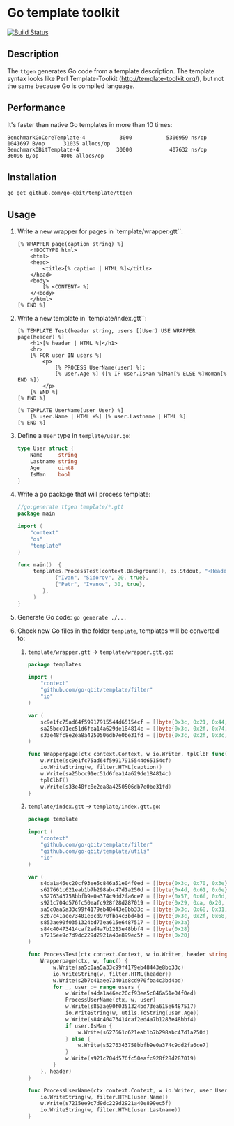 # Go template toolkit

[![Build Status](https://travis-ci.org/go-qbit/template.svg?branch=master)](https://travis-ci.org/go-qbit/template)

## Description
The `ttgen` generates Go code from a template description. 
The template syntax looks like Perl Template-Toolkit (http://template-toolkit.org/), 
but not the same because Go is compiled language.  

## Performance
It's faster than native Go templates in more than 10 times:
```
BenchmarkGoCoreTemplate-4           3000           5306959 ns/op         1041697 B/op      31035 allocs/op
BenchmarkQBitTemplate-4            30000            407632 ns/op           36096 B/op       4006 allocs/op
```

## Installation
    go get github.com/go-qbit/template/ttgen

## Usage

1. Write a new wrapper for pages in `template/wrapper.gtt``:
    
    ```
    [% WRAPPER page(caption string) %]
        <!DOCTYPE html>
        <html>
        <head>
            <title>[% caption | HTML %]</title>
        </head>
        <body>
            [% <CONTENT> %]
        </<body>
        </html>
    [% END %]
    ```
1. Write a new template in `template/index.gtt``:
    
    ```
    [% TEMPLATE Test(header string, users []User) USE WRAPPER page(header) %]
        <h1>[% header | HTML %]</h1>
        <hr>
        [% FOR user IN users %]
            <p>
                [% PROCESS UserName(user) %]:
                [% user.Age %] ([% IF user.IsMan %]Man[% ELSE %]Woman[% END %])
            </p>
        [% END %]
    [% END %]
    
    [% TEMPLATE UserName(user User) %]
        [% user.Name | HTML +%] [% user.Lastname | HTML %]
    [% END %]
    ```
1. Define a `User` type in `template/user.go`:
    
    ```go
    type User struct {
        Name     string
        Lastname string
        Age      uint8
        IsMan    bool
    }
    ```
1. Write a go package that will process template:
    
    ```go
    //go:generate ttgen template/*.gtt
    package main
    
    import (
        "context"
        "os"
        "template"
    )
    
    func main()  {
         templates.ProcessTest(context.Background(), os.Stdout, "<Header>", []templates.User{
                {"Ivan", "Sidorov", 20, true},
                {"Petr", "Ivanov", 30, true},
            },
         )
    }
    ```
1. Generate Go code:
    `go generate ./...`
1. Check new Go files in the folder `template`, templates will be converted to:
    1. `template/wrapper.gtt` -> `template/wrapper.gtt.go`:
        ```go
        package templates
        
        import (
            "context"
            "github.com/go-qbit/template/filter"
            "io"
        )
        
        var (
            sc9e1fc75ad64f59917915544d65154cf = []byte{0x3c, 0x21, 0x44, 0x4f, 0x43, 0x54, 0x59, 0x50, 0x45, 0x20, 0x68, 0x74, 0x6d, 0x6c, 0x3e, 0xa, 0x3c, 0x68, 0x74, 0x6d, 0x6c, 0x3e, 0xa, 0x20, 0x20, 0x20, 0x20, 0x3c, 0x68, 0x65, 0x61, 0x64, 0x3e, 0xa, 0x20, 0x20, 0x20, 0x20, 0x20, 0x20, 0x20, 0x20, 0x3c, 0x74, 0x69, 0x74, 0x6c, 0x65, 0x3e}
            sa25bcc91ec51d6fea14a629de184814c = []byte{0x3c, 0x2f, 0x74, 0x69, 0x74, 0x6c, 0x65, 0x3e, 0xa, 0x20, 0x20, 0x20, 0x20, 0x3c, 0x2f, 0x68, 0x65, 0x61, 0x64, 0x3e, 0xa, 0x20, 0x20, 0x20, 0x20, 0x3c, 0x62, 0x6f, 0x64, 0x79, 0x3e}
            s33e48fc8e2ea8a4250506db7e0be31fd = []byte{0x3c, 0x2f, 0x3c, 0x62, 0x6f, 0x64, 0x79, 0x3e, 0xa, 0x3c, 0x2f, 0x68, 0x74, 0x6d, 0x6c, 0x3e}
        )
        
        func Wrapperpage(ctx context.Context, w io.Writer, tplClbF func(), caption string) {
            w.Write(sc9e1fc75ad64f59917915544d65154cf)
            io.WriteString(w, filter.HTML(caption))
            w.Write(sa25bcc91ec51d6fea14a629de184814c)
            tplClbF()
            w.Write(s33e48fc8e2ea8a4250506db7e0be31fd)
        }
        ```
    1. `template/index.gtt` -> `template/index.gtt.go`:
        ```go
        package template
        
        import (
            "context"
            "github.com/go-qbit/template/filter"
            "github.com/go-qbit/template/utils"
            "io"
        )
        
        var (
            s4da1a46ec20cf93ee5c846a51e04f0ed = []byte{0x3c, 0x70, 0x3e}
            s627661c621eab1b7b298abc47d1a250d = []byte{0x4d, 0x61, 0x6e}
            s5276343758bbfb9e0a374c9dd2fa6ce7 = []byte{0x57, 0x6f, 0x6d, 0x61, 0x6e}
            s921c704d576fc50eafc928f28d287019 = []byte{0x29, 0xa, 0x20, 0x20, 0x20, 0x20, 0x20, 0x20, 0x20, 0x20, 0x3c, 0x2f, 0x70, 0x3e}
            sa5c0aa5a33c99f4179eb48443e8bb33c = []byte{0x3c, 0x68, 0x31, 0x3e}
            s2b7c41aee73401e8cd970fba4c3bd4bd = []byte{0x3c, 0x2f, 0x68, 0x31, 0x3e, 0xa, 0x20, 0x20, 0x20, 0x20, 0x3c, 0x68, 0x72, 0x3e}
            s853ae90f0351324bd73ea615e6487517 = []byte{0x3a}
            s84c40473414caf2ed4a7b1283e48bbf4 = []byte{0x28}
            s7215ee9c7d9dc229d2921a40e899ec5f = []byte{0x20}
        )
        
        func ProcessTest(ctx context.Context, w io.Writer, header string, users []User) {
            Wrapperpage(ctx, w, func() {
                w.Write(sa5c0aa5a33c99f4179eb48443e8bb33c)
                io.WriteString(w, filter.HTML(header))
                w.Write(s2b7c41aee73401e8cd970fba4c3bd4bd)
                for _, user := range users {
                    w.Write(s4da1a46ec20cf93ee5c846a51e04f0ed)
                    ProcessUserName(ctx, w, user)
                    w.Write(s853ae90f0351324bd73ea615e6487517)
                    io.WriteString(w, utils.ToString(user.Age))
                    w.Write(s84c40473414caf2ed4a7b1283e48bbf4)
                    if user.IsMan {
                        w.Write(s627661c621eab1b7b298abc47d1a250d)
                    } else {
                        w.Write(s5276343758bbfb9e0a374c9dd2fa6ce7)
                    }
                    w.Write(s921c704d576fc50eafc928f28d287019)
                }
            }, header)
        }
        
        func ProcessUserName(ctx context.Context, w io.Writer, user User) {
            io.WriteString(w, filter.HTML(user.Name))
            w.Write(s7215ee9c7d9dc229d2921a40e899ec5f)
            io.WriteString(w, filter.HTML(user.Lastname))
        }
        ```